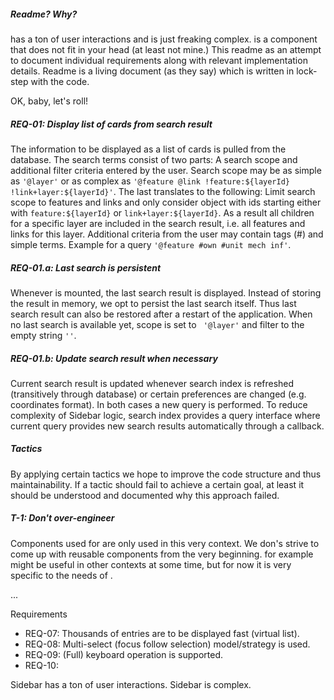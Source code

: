 ##### Readme? Why?
<Sidebar/> has a ton of user interactions and is just freaking complex. <Sidebar/> is a component that does not fit in your head (at least not mine.) This readme as an attempt to document individual requirements along with relevant implementation details. Readme is a living document (as they say) which is written in lock-step with the code.

OK, baby, let's roll!

##### REQ-01: Display list of cards from search result
The information to be displayed as a list of cards is pulled from the database. The search terms consist of two parts: A search scope and additional filter criteria entered by the user. Search scope may be as simple as `'@layer'` or as complex as `'@feature @link !feature:${layerId} !link+layer:${layerId}'`. The last translates to the following: Limit search scope to features and links and only consider object with ids starting either with `feature:${layerId}` or `link+layer:${layerId}`. As a result all children for a specific layer are included in the search result, i.e. all features and links for this layer. Additional criteria from the user may contain tags (#) and simple terms. Example for a query `'@feature #own #unit mech inf'`.

##### REQ-01.a: Last search is persistent
Whenever <Sidebar/> is mounted, the last search result is displayed. Instead of storing the result in memory, we opt to persist the last search itself. Thus last search result can also be restored after a restart of the application. When no last search is available yet, scope is set to ` '@layer'` and filter to the empty string `''`.

##### REQ-01.b: Update search result when necessary
Current search result is updated whenever search index is refreshed (transitively through database) or certain preferences are changed (e.g. coordinates format). In both cases a new query is performed. To reduce complexity of Sidebar logic, search index provides a query interface where current query provides new search results automatically through a callback.

##### Tactics

By applying certain tactics we hope to improve the code structure and thus maintainability. If a tactic should fail to achieve a certain goal, at least it should be understood and documented why this approach failed. 

##### T-1: Don't over-engineer

Components used for <Sidebar/> are only used in this very context. We don's strive to come up with reusable components from the very beginning. <Tag/> for example might be useful in other contexts at some time, but for now it is very specific to the needs of <Sidebar/>.

...





Requirements

* REQ-07: Thousands of entries are to be displayed fast (virtual list).
* REQ-08: Multi-select (focus follow selection) model/strategy is used.
* REQ-09: (Full) keyboard operation is supported.
* REQ-10:


Sidebar has a ton of user interactions.
Sidebar is complex.